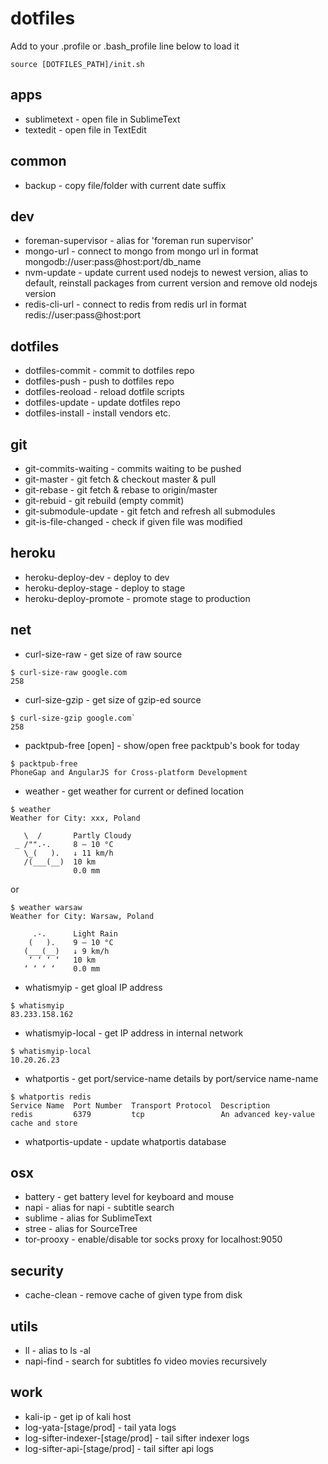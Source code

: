 # dotfiles

Add to your .profile or .bash_profile line below to load it

```source [DOTFILES_PATH]/init.sh```

## apps
 - sublimetext - open file in SublimeText
 - textedit - open file in TextEdit

## common

 - backup - copy file/folder with current date suffix

## dev

 - foreman-supervisor - alias for 'foreman run supervisor'
 - mongo-url - connect to mongo from mongo url in format mongodb://user:pass@host:port/db_name
 - nvm-update - update current used nodejs to newest version, alias to default,
   reinstall packages from current version and remove old nodejs version
 - redis-cli-url - connect to redis from redis url in format redis://user:pass@host:port

## dotfiles

 - dotfiles-commit - commit to dotfiles repo
 - dotfiles-push - push to dotfiles repo
 - dotfiles-reoload - reload dotfile scripts
 - dotfiles-update - update dotfiles repo
 - dotfiles-install - install vendors etc.

## git

 - git-commits-waiting - commits waiting to be pushed
 - git-master - git fetch & checkout master & pull
 - git-rebase - git fetch & rebase to origin/master
 - git-rebuid - git rebuild (empty commit)
 - git-submodule-update - git fetch and refresh all submodules
 - git-is-file-changed - check if given file was modified

## heroku

 - heroku-deploy-dev - deploy to dev
 - heroku-deploy-stage - deploy to stage
 - heroku-deploy-promote - promote stage to production

## net

 - curl-size-raw - get size of raw source
 
 ```
 $ curl-size-raw google.com
 258
 ```

 - curl-size-gzip - get size of gzip-ed source
 
 ```
 $ curl-size-gzip google.com`
 258
 ```
- packtpub-free [open] - show/open free packtpub's book for today
 ```
 $ packtpub-free
 PhoneGap and AngularJS for Cross-platform Development
 ```

 - weather - get weather for current or defined location

 ```
 $ weather
 Weather for City: xxx, Poland

    \  /       Partly Cloudy
  _ /"".-.     8 – 10 °C
    \_(   ).   ↓ 11 km/h
    /(___(__)  10 km
               0.0 mm
 ```
or

 ```
 $ weather warsaw
 Weather for City: Warsaw, Poland

      .-.      Light Rain
     (   ).    9 – 10 °C
    (___(__)   ↓ 9 km/h
     ‘ ‘ ‘ ‘   10 km
    ‘ ‘ ‘ ‘    0.0 mm
 ```


 - whatismyip - get gloal IP address

 ```
 $ whatismyip
 83.233.158.162
 ```

 - whatismyip-local - get IP address in internal network

 ```
 $ whatismyip-local
 10.20.26.23
 ```
 - whatportis - get port/service-name details by port/service name-name

 ```
 $ whatportis redis
 Service Name  Port Number  Transport Protocol  Description
 redis         6379         tcp                 An advanced key-value cache and store
 ```

 - whatportis-update - update whatportis database

## osx

 - battery - get battery level for keyboard and mouse
 - napi - alias for napi - subtitle search
 - sublime - alias for SublimeText
 - stree - alias for SourceTree
 - tor-prooxy - enable/disable tor socks proxy for localhost:9050
 
## security
 
  - cache-clean - remove cache of given type from disk
 
## utils

 - ll - alias to ls -al
 - napi-find - search for subtitles fo video movies recursively

## work

 - kali-ip - get ip of kali host
 - log-yata-[stage/prod] - tail yata logs
 - log-sifter-indexer-[stage/prod] -  tail sifter indexer logs
 - log-sifter-api-[stage/prod] - tail sifter api logs

